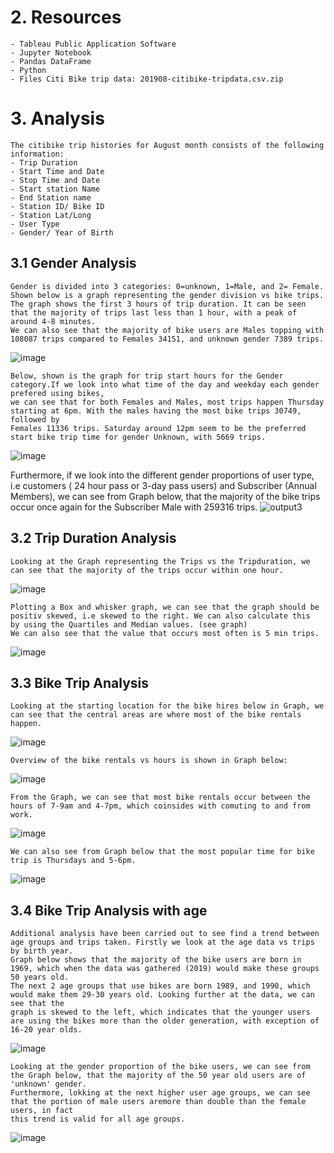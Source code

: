 # 



# 2. Resources
    - Tableau Public Application Software
    - Jupyter Notebook
    - Pandas DataFrame
    - Python
    - Files Citi Bike trip data: 201908-citibike-tripdata.csv.zip
    
# 3. Analysis
    The citibike trip histories for August month consists of the following information:
    - Trip Duration
    - Start Time and Date
    - Stop Time and Date
    - Start station Name
    - End Station name
    - Station ID/ Bike ID
    - Station Lat/Long
    - User Type
    - Gender/ Year of Birth

## 3.1 Gender Analysis  
    Gender is divided into 3 categories: 0=unknown, 1=Male, and 2= Female. Shown below is a graph representing the gender division vs bike trips. 
    The graph shows the first 3 hours of trip duration. It can be seen that the majority of trips last less than 1 hour, with a peak of around 4-8 minutes.
    We can also see that the majority of bike users are Males topping with 108087 trips compared to Females 34151, and unknown gender 7389 trips.
![image](https://user-images.githubusercontent.com/85843030/134773361-215f2c9c-f063-41d9-a0bb-fd6fb8bda0cc.png)



    Below, shown is the graph for trip start hours for the Gender category.If we look into what time of the day and weekday each gender prefered using bikes, 
    we can see that for both Females and Males, most trips happen Thursday starting at 6pm. With the males having the most bike trips 30749, followed by 
    Females 11336 trips. Saturday around 12pm seem to be the preferred start bike trip time for gender Unknown, with 5669 trips.
 ![image](https://user-images.githubusercontent.com/85843030/134774127-3237bf1b-6b39-4db1-8d50-28c749e29d69.png)
   
   
   Furthermore, if we look into the different gender proportions of user type, i.e customers ( 24 hour pass or 3-day pass users) and Subscriber (Annual Members),
   we can see from Graph below, that the majority of the bike trips occur once again for the Subscriber Male with 259316 trips.
![output3](https://user-images.githubusercontent.com/85843030/134774442-3f260d90-0e13-44db-b103-356744e53c70.png)
   
   
## 3.2 Trip Duration Analysis
    Looking at the Graph representing the Trips vs the Tripduration, we can see that the majority of the trips occur within one hour. 
 ![image](https://user-images.githubusercontent.com/85843030/134776599-1ac9a311-4680-4cc2-8408-d82865c793e8.png)


    Plotting a Box and whisker graph, we can see that the graph should be positiv skewed, i.e skewed to the right. We can also calculate this
    by using the Quartiles and Median values. (see graph)
    We can also see that the value that occurs most often is 5 min trips.
![image](https://user-images.githubusercontent.com/85843030/134780261-c837714d-4010-4f2e-aafe-b0e5b5372960.png)


## 3.3 Bike Trip Analysis
    Looking at the starting location for the bike hires below in Graph, we can see that the central areas are where most of the bike rentals happen.
![image](https://user-images.githubusercontent.com/85843030/134781640-2ddcd845-67df-4244-ac90-9e382a904482.png)


    Overview of the bike rentals vs hours is shown in Graph below:
![image](https://user-images.githubusercontent.com/85843030/134780740-26469122-980d-4bf5-b6aa-951a66b34b03.png)

  
    From the Graph, we can see that most bike rentals occur between the hours of 7-9am and 4-7pm, which coinsides with comuting to and from work.
![image](https://user-images.githubusercontent.com/85843030/134780671-8c3550f8-8ab6-4e39-8b0d-0cc78fbfd0ff.png)

    We can also see from Graph below that the most popular time for bike trip is Thursdays and 5-6pm.
 ![image](https://user-images.githubusercontent.com/85843030/134780855-a405b386-c19c-414e-a1d0-c1a93a13d55f.png)

## 3.4 Bike Trip Analysis with age
    Additional analysis have been carried out to see find a trend between age groups and trips taken. Firstly we look at the age data vs trips by birth year.
    Graph below shows that the majority of the bike users are born in 1969, which when the data was gathered (2019) would make these groups 50 years old.
    The next 2 age groups that use bikes are born 1989, and 1990, which would make them 29-30 years old. Looking further at the data, we can see that the 
    graph is skewed to the left, which indicates that the younger users are using the bikes more than the older generation, with exception of 16-20 year olds.
![image](https://user-images.githubusercontent.com/85843030/134781102-b28615ce-4694-4023-9826-266181f63588.png)
    
    
    Looking at the gender proportion of the bike users, we can see from the Graph below, that the majority of the 50 year old users are of 'unknown' gender. 
    Furthermore, lokking at the next higher user age groups, we can see that the portion of male users aremore than double than the female users, in fact
    this trend is valid for all age groups.
![image](https://user-images.githubusercontent.com/85843030/134781741-50835685-bcb2-4944-bb66-539815dd4583.png)
    
    

   
